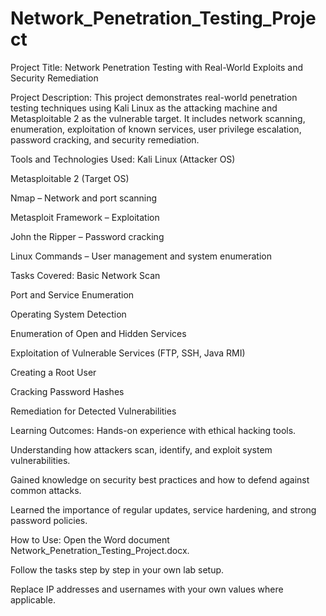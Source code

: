 # Network_Penetration_Testing_Project
Project Title:
Network Penetration Testing with Real-World Exploits and Security Remediation

Project Description:
This project demonstrates real-world penetration testing techniques using Kali Linux as the attacking machine and Metasploitable 2 as the vulnerable target. It includes network scanning, enumeration, exploitation of known services, user privilege escalation, password cracking, and security remediation.

Tools and Technologies Used:
Kali Linux (Attacker OS)

Metasploitable 2 (Target OS)

Nmap – Network and port scanning

Metasploit Framework – Exploitation

John the Ripper – Password cracking

Linux Commands – User management and system enumeration

Tasks Covered:
Basic Network Scan

Port and Service Enumeration

Operating System Detection

Enumeration of Open and Hidden Services

Exploitation of Vulnerable Services (FTP, SSH, Java RMI)

Creating a Root User

Cracking Password Hashes

Remediation for Detected Vulnerabilities

Learning Outcomes:
Hands-on experience with ethical hacking tools.

Understanding how attackers scan, identify, and exploit system vulnerabilities.

Gained knowledge on security best practices and how to defend against common attacks.

Learned the importance of regular updates, service hardening, and strong password policies.

How to Use:
Open the Word document Network_Penetration_Testing_Project.docx.

Follow the tasks step by step in your own lab setup.

Replace IP addresses and usernames with your own values where applicable.
